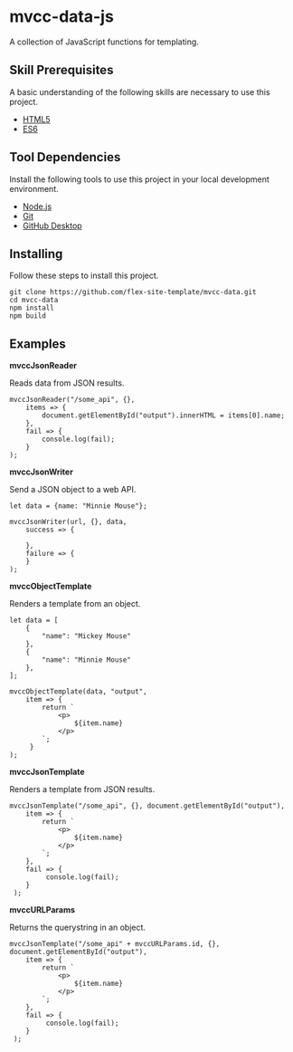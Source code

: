 # mvcc-data-js

A collection of JavaScript functions for templating.

## Skill Prerequisites

A basic understanding of the following skills are necessary to use this project.

* [HTML5](https://developer.mozilla.org/en-US/docs/Web/HTML)
* [ES6](https://developer.mozilla.org/en-US/docs/Web/JavaScript)

## Tool Dependencies

Install the following tools to use this project in your local development environment.

* [Node.js](https://nodejs.org/)
* [Git](https://git-scm.com/)
* [GitHub Desktop](https://desktop.github.com/)

## Installing

Follow these steps to install this project.

	git clone https://github.com/flex-site-template/mvcc-data.git
	cd mvcc-data
	npm install
	npm build

## Examples

**mvccJsonReader**

Reads data from JSON results.

	mvccJsonReader("/some_api", {},
		items => {
			document.getElementById("output").innerHTML = items[0].name;
		},
		fail => {
			console.log(fail);
		}
	);

**mvccJsonWriter**

Send a JSON object to a web API.

	let data = {name: "Minnie Mouse"};

	mvccJsonWriter(url, {}, data,
		success => {

		},
		failure => {
		}
	);

**mvccObjectTemplate**

Renders a template from an object.

	let data = [
		{
			"name": "Mickey Mouse"
		},
		{
			"name": "Minnie Mouse"
		},
	];

	mvccObjectTemplate(data, "output",
		item => {
			return `
				<p>
				 	${item.name}
				</p>
			`;
		 }
	);

**mvccJsonTemplate**

Renders a template from JSON results.

	mvccJsonTemplate("/some_api", {}, document.getElementById("output"),
		item => {
			return `
				<p>
				 	${item.name}
				</p>
			`;
		},
		fail => {
			 console.log(fail);
		}
	 );

 **mvccURLParams**

 Returns the querystring in an object.

 	mvccJsonTemplate("/some_api" + mvccURLParams.id, {}, document.getElementById("output"),
 		item => {
 			return `
 				<p>
 				 	${item.name}
 				</p>
 			`;
 		},
 		fail => {
 			 console.log(fail);
 		}
 	 );
